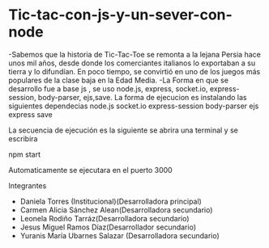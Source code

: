 # Tic-tac-con-js-y-un-sever-con-node

-Sabemos que la historia de Tic-Tac-Toe se remonta a la lejana Persia hace unos mil años, desde donde los comerciantes italianos lo exportaban a su tierra y lo difundían. En poco tiempo, se convirtió en uno de los juegos más populares de la clase baja en la Edad Media.
-La Forma en que se desarrollo fue a base js , se uso node.js, express, socket.io, express-session, body-parser, ejs,save.
La forma de ejecucion es instalando las siguientes dependecias
node.js
socket.io
express-session
body-parser
ejs
express
save

La secuencia de ejecución es la siguiente
se abrira una terminal 
y se escribira

npm start

Automaticamente se ejecutara en el puerto 3000

Integrantes

- Daniela Torres (Institucional)(Desarrolladora principal)
- Carmen Alicia Sánchez Alean(Desarrolladora secundario)
- Leonela Rodiño Tarráz(Desarrolladora secundario)
- Jesus Miguel Ramos Díaz(Desarrollador secundario)
- Yuranis María Ubarnes Salazar (Desarrolladora secundario)

